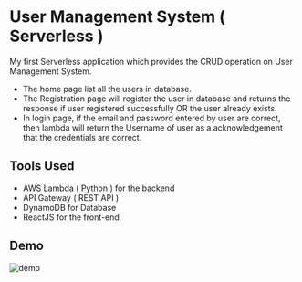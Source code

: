 # User Management System ( Serverless )

My first Serverless application which provides the CRUD operation on User Management System.

- The home page list all the users in database.
- The Registration page will register the user in database and returns the response if user registered successfully OR the user already exists.
- In login page, if the email and password entered by user are correct, then lambda will return the Username of user as a acknowledgement that the credentials are correct.

## Tools Used

- AWS Lambda ( Python ) for the backend
- API Gateway ( REST API )
- DynamoDB for Database
- ReactJS for the front-end

## Demo

![demo](https://user-images.githubusercontent.com/51474076/138547604-68d810ec-8d1e-4ec3-a319-d0ac0f4b1934.gif)
